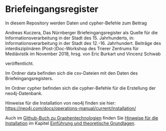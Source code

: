 # Briefeingangsregister

In diesem Repository werden Daten und cypher-Befehle zum Beitrag 

Andreas Kuczera, Das Nürnberger Briefeingangsregister als Quelle für die Informationsverarbeitung in der Stadt des 15. Jahrhunderts, in: Informationsverarbeitung in der Stadt des 12.-16. Jahrhundert. Beiträge des interdisziplinären (Post-)Doc-Workshop des Trierer Zentrums für Mediävistik im November 2018, hrsg. von Eric Burkart und Vincenz Schwab 

veröffentlicht.

Im Ordner data befinden sich die csv-Dateien mit den Daten des Briefeingangsregisters.

Im Ordner cypher befinden sich die cypher-Befehle für die Erstellung der neo4j-Datenbank.

Hinweise für die Installation von neo4j finden sie hier: https://neo4j.com/docs/operations-manual/current/installation/ 

Auch im [Github-Buch zu Graphentechnologien](https://kuczera.github.io/Graphentechnologien) finden Sie [Hinweise für die Installation](https://kuczera.github.io/Graphentechnologien/05_Einfuehrung_und_Theorie.html#installation-und-start) im Kapitel [Einführung und theoretische Grundlagen](https://kuczera.github.io/Graphentechnologien/05_Einfuehrung_und_Theorie.html).


